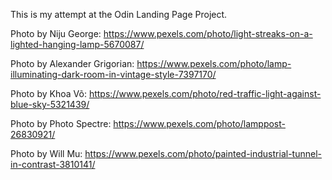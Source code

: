 This is my attempt at the Odin Landing Page Project.

Photo by Niju George: https://www.pexels.com/photo/light-streaks-on-a-lighted-hanging-lamp-5670087/

Photo by Alexander Grigorian: https://www.pexels.com/photo/lamp-illuminating-dark-room-in-vintage-style-7397170/

Photo by Khoa Võ: https://www.pexels.com/photo/red-traffic-light-against-blue-sky-5321439/

Photo by Photo Spectre: https://www.pexels.com/photo/lamppost-26830921/

Photo by Will Mu: https://www.pexels.com/photo/painted-industrial-tunnel-in-contrast-3810141/





